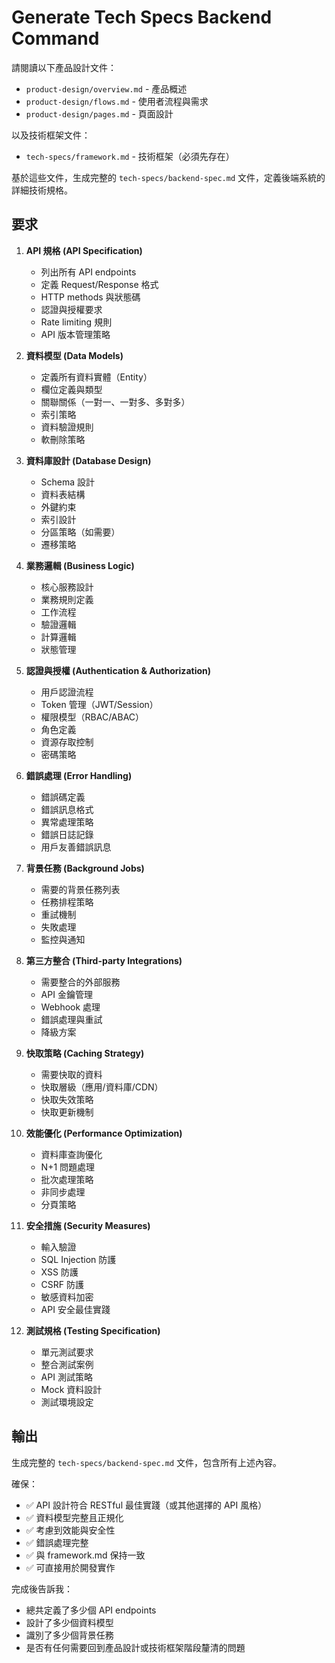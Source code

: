# Generate Tech Specs Backend Command

請閱讀以下產品設計文件：
- `product-design/overview.md` - 產品概述
- `product-design/flows.md` - 使用者流程與需求
- `product-design/pages.md` - 頁面設計

以及技術框架文件：
- `tech-specs/framework.md` - 技術框架（必須先存在）

基於這些文件，生成完整的 `tech-specs/backend-spec.md` 文件，定義後端系統的詳細技術規格。

## 要求

1. **API 規格 (API Specification)**
   - 列出所有 API endpoints
   - 定義 Request/Response 格式
   - HTTP methods 與狀態碼
   - 認證與授權要求
   - Rate limiting 規則
   - API 版本管理策略

2. **資料模型 (Data Models)**
   - 定義所有資料實體（Entity）
   - 欄位定義與類型
   - 關聯關係（一對一、一對多、多對多）
   - 索引策略
   - 資料驗證規則
   - 軟刪除策略

3. **資料庫設計 (Database Design)**
   - Schema 設計
   - 資料表結構
   - 外鍵約束
   - 索引設計
   - 分區策略（如需要）
   - 遷移策略

4. **業務邏輯 (Business Logic)**
   - 核心服務設計
   - 業務規則定義
   - 工作流程
   - 驗證邏輯
   - 計算邏輯
   - 狀態管理

5. **認證與授權 (Authentication & Authorization)**
   - 用戶認證流程
   - Token 管理（JWT/Session）
   - 權限模型（RBAC/ABAC）
   - 角色定義
   - 資源存取控制
   - 密碼策略

6. **錯誤處理 (Error Handling)**
   - 錯誤碼定義
   - 錯誤訊息格式
   - 異常處理策略
   - 錯誤日誌記錄
   - 用戶友善錯誤訊息

7. **背景任務 (Background Jobs)**
   - 需要的背景任務列表
   - 任務排程策略
   - 重試機制
   - 失敗處理
   - 監控與通知

8. **第三方整合 (Third-party Integrations)**
   - 需要整合的外部服務
   - API 金鑰管理
   - Webhook 處理
   - 錯誤處理與重試
   - 降級方案

9. **快取策略 (Caching Strategy)**
   - 需要快取的資料
   - 快取層級（應用/資料庫/CDN）
   - 快取失效策略
   - 快取更新機制

10. **效能優化 (Performance Optimization)**
    - 資料庫查詢優化
    - N+1 問題處理
    - 批次處理策略
    - 非同步處理
    - 分頁策略

11. **安全措施 (Security Measures)**
    - 輸入驗證
    - SQL Injection 防護
    - XSS 防護
    - CSRF 防護
    - 敏感資料加密
    - API 安全最佳實踐

12. **測試規格 (Testing Specification)**
    - 單元測試要求
    - 整合測試案例
    - API 測試策略
    - Mock 資料設計
    - 測試環境設定

## 輸出

生成完整的 `tech-specs/backend-spec.md` 文件，包含所有上述內容。

確保：
- ✅ API 設計符合 RESTful 最佳實踐（或其他選擇的 API 風格）
- ✅ 資料模型完整且正規化
- ✅ 考慮到效能與安全性
- ✅ 錯誤處理完整
- ✅ 與 framework.md 保持一致
- ✅ 可直接用於開發實作

完成後告訴我：
- 總共定義了多少個 API endpoints
- 設計了多少個資料模型
- 識別了多少個背景任務
- 是否有任何需要回到產品設計或技術框架階段釐清的問題
